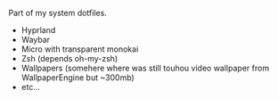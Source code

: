 Part of my system dotfiles.
- Hyprland
- Waybar
- Micro with transparent monokai
- Zsh (depends oh-my-zsh)
- Wallpapers (somehere where was still touhou video wallpaper from WallpaperEngine but ~300mb)
- etc...